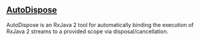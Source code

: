 ## [AutoDispose](https://github.com/uber/AutoDispose)

AutoDispose is an RxJava 2 tool for automatically binding the execution of RxJava 2 streams to a provided scope via disposal/cancellation.



